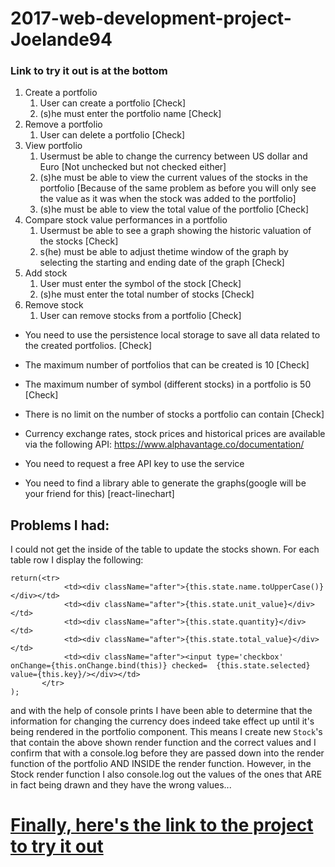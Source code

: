 # 2017-web-development-project-Joelande94
### Link to try it out is at the bottom

1. Create a portfolio
    1. User can create a portfolio [Check]
    2. (s)he must enter the portfolio name [Check]
2. Remove a portfolio
    1. User can delete a portfolio [Check]
3. View portfolio
    1. Usermust be able to change the currency between US dollar and Euro [Not unchecked but not checked either]
    2. (s)he must be able to view the current values of the stocks in the portfolio [Because of the same problem as before you will only see the value as it was when the stock was added to the portfolio]
    3. (s)he must be able to view the total value of the portfolio [Check]
4. Compare stock value performances in a portfolio
    1. Usermust be able to see a graph showing the historic valuation of the stocks [Check]
    2. s(he) must be able to adjust thetime window of the graph by selecting the starting and ending date of the graph [Check]
5. Add stock
    1. User must enter the symbol of the stock [Check]
    2. (s)he must enter the total number of stocks [Check]
6. Remove stock
    1. User can remove stocks from a portfolio [Check]

* You need to use the persistence local storage to save all data related to the created portfolios. [Check]

* The maximum number of portfolios that can be created is 10 [Check]

* The maximum number of symbol (different stocks) in a portfolio is 50 [Check]

* There is no limit on the number of stocks a portfolio can contain [Check]

* Currency exchange rates, stock prices and historical prices are available via the following API: https://www.alphavantage.co/documentation/

* You need to request a free API key to use the service

* You need to find a library able to generate the graphs(google will be your friend for this) [react-linechart]


## Problems I had:
I could not get the inside of the table to update the stocks shown. For each table row I display the following:
```
return(<tr>
            <td><div className="after">{this.state.name.toUpperCase()}</div></td>
            <td><div className="after">{this.state.unit_value}</div></td>
            <td><div className="after">{this.state.quantity}</div></td>
            <td><div className="after">{this.state.total_value}</div></td>
            <td><div className="after"><input type='checkbox' onChange={this.onChange.bind(this)} checked=  {this.state.selected} value={this.key}/></div></td>
       </tr>
);
```
and with the help of console prints I have been able to determine that the information for changing the currency does indeed take effect up until it's being rendered in the portfolio component. This means I create new `Stock`'s that contain the above shown render function and the correct values and I confirm that with a console.log before they are passed down into the render function of the portfolio AND INSIDE the render function. However, in the Stock render function I also console.log out the values of the ones that ARE in fact being drawn and they have the wrong values... 


# [Finally, here's the link to the project to try it out](https://it-teaching-abo-akademi.github.io/2017-web-development-project-Joelande94)
